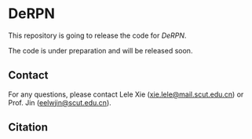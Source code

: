 # DeRPN
This repository is going to release the code for *DeRPN*. 

The code is under preparation and will be released soon.

## Contact
For any questions, please contact Lele Xie (xie.lele@mail.scut.edu.cn) or Prof. Jin (eelwjin@scut.edu.cn).

## Citation
